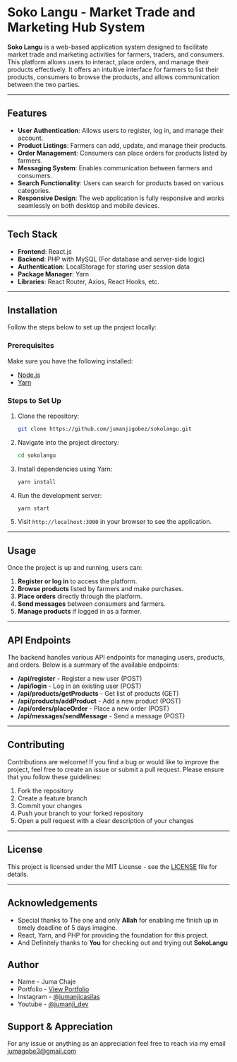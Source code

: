 # Soko Langu - Market Trade and Marketing Hub System

**Soko Langu** is a web-based application system designed to facilitate market trade and marketing activities for farmers, traders, and consumers. This platform allows users to interact, place orders, and manage their products effectively. It offers an intuitive interface for farmers to list their products, consumers to browse the products, and allows communication between the two parties.

---

## Features

- **User Authentication**: Allows users to register, log in, and manage their account.
- **Product Listings**: Farmers can add, update, and manage their products.
- **Order Management**: Consumers can place orders for products listed by farmers.
- **Messaging System**: Enables communication between farmers and consumers.
- **Search Functionality**: Users can search for products based on various categories.
- **Responsive Design**: The web application is fully responsive and works seamlessly on both desktop and mobile devices.

---

## Tech Stack

- **Frontend**: React.js
- **Backend**: PHP with MySQL (For database and server-side logic)
- **Authentication**: LocalStorage for storing user session data
- **Package Manager**: Yarn
- **Libraries**: React Router, Axios, React Hooks, etc.
  
---

## Installation

Follow the steps below to set up the project locally:

### Prerequisites
Make sure you have the following installed:
- [Node.js](https://nodejs.org/)
- [Yarn](https://classic.yarnpkg.com/en/docs/install/)

### Steps to Set Up

1. Clone the repository:
    ```bash
    git clone https://github.com/jumanjigobez/sokolangu.git
    ```

2. Navigate into the project directory:
    ```bash
    cd sokolangu
    ```

3. Install dependencies using Yarn:
    ```bash
    yarn install
    ```

4. Run the development server:
    ```bash
    yarn start
    ```

5. Visit `http://localhost:3000` in your browser to see the application.

---

## Usage

Once the project is up and running, users can:

1. **Register or log in** to access the platform.
2. **Browse products** listed by farmers and make purchases.
3. **Place orders** directly through the platform.
4. **Send messages** between consumers and farmers.
5. **Manage products** if logged in as a farmer.


---

## API Endpoints

The backend handles various API endpoints for managing users, products, and orders. Below is a summary of the available endpoints:

- **/api/register** - Register a new user (POST)
- **/api/login** - Log in an existing user (POST)
- **/api/products/getProducts** - Get list of products (GET)
- **/api/products/addProduct** - Add a new product (POST)
- **/api/orders/placeOrder** - Place a new order (POST)
- **/api/messages/sendMessage** - Send a message (POST)

---

## Contributing

Contributions are welcome! If you find a bug or would like to improve the project, feel free to create an issue or submit a pull request. Please ensure that you follow these guidelines:

1. Fork the repository
2. Create a feature branch
3. Commit your changes
4. Push your branch to your forked repository
5. Open a pull request with a clear description of your changes

---

## License

This project is licensed under the MIT License - see the [LICENSE](LICENSE) file for details.

---

## Acknowledgements

- Special thanks to The one and only **Allah** for enabling me finish up in timely deadline of 5 days imagine.
- React, Yarn, and PHP for providing the foundation for this project.
- And Definitely thanks to **You** for checking out and trying out **SokoLangu**

## Author

- Name - Juma Chaje
- Portfolio - [View Portfolio](https://jumanjigobez.github.io/personal_portfolio)
- Instagram - [@jumanjicasilas](https://instagram.com/@jumanjicasilas)
- Youtube - [@jumanji_dev](https://youtube.com/@jumanji_dev)

## Support & Appreciation

For any issue or anything as an appreciation feel free to reach via my email [jumagobe3@gmail.com](mailto:jumagobe3@gmail.com)
